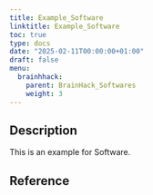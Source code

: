 ```yaml
---
title: Example_Software
linktitle: Example_Software
toc: true
type: docs
date: "2025-02-11T00:00:00+01:00"
draft: false
menu:
  brainhhack:
    parent: BrainHack_Softwares
    weight: 3
---
```


## Description

This is an example for Software.

## Reference

